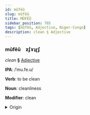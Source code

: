 ```yaml
---
id: mûfêû
slug: mûfêû
title: MÛFÊÛ
sidebar_position: 705
tags: [mûfêû, Adjective, Niger-Congo]
description: clean § Adjective
---
```


### mûfêû&emsp;<span kind="abugida">ƶʄɤʇɽʄ</span>

*clean* **§** [Adjective](../../tags/Adjective)

**IPA**: /ˈmu.fe.u/

**Verb**: to be clean

**Noun**: cleanliness

**Modifier**: clean

<details>
    <summary>Origin</summary>
    Kamba mutheu /mu.ðeu/<br/>
    <em>Niger-Congo Language Family</em>
</details>